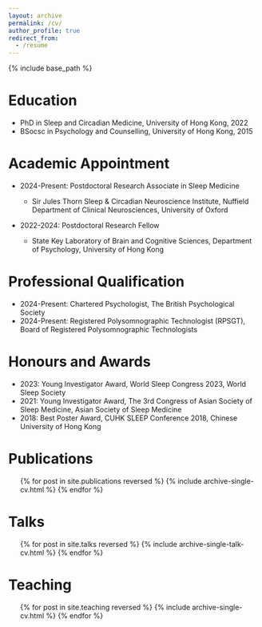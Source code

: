 ```yaml
---
layout: archive
permalink: /cv/
author_profile: true
redirect_from:
  - /resume
---
```


{% include base_path %}

Education
======
* PhD in Sleep and Circadian Medicine, University of Hong Kong, 2022
* BSocsc in Psychology and Counselling, University of Hong Kong, 2015

Academic Appointment
======
* 2024-Present: Postdoctoral Research Associate in Sleep Medicine
  * Sir Jules Thorn Sleep & Circadian Neuroscience Institute, 
Nuffield Department of Clinical Neurosciences, University of Oxford

* 2022-2024: Postdoctoral Research Fellow
  * State Key Laboratory of Brain and Cognitive Sciences,
Department of Psychology, University of Hong Kong

Professional Qualification
======
* 2024-Present: Chartered Psychologist, The British Psychological Society
* 2024-Present: Registered Polysomnographic Technologist (RPSGT), Board of Registered Polysomnographic Technologists

Honours and Awards
======
* 2023: Young Investigator Award, World Sleep Congress 2023, World Sleep Society
* 2021: Young Investigator Award, The 3rd Congress of Asian Society of Sleep Medicine, Asian Society of Sleep Medicine
* 2018: Best Poster Award, CUHK SLEEP Conference 2018, Chinese University of Hong Kong

Publications
======
  <ul>{% for post in site.publications reversed %}
    {% include archive-single-cv.html %}
  {% endfor %}</ul>
  
Talks
======
  <ul>{% for post in site.talks reversed %}
    {% include archive-single-talk-cv.html  %}
  {% endfor %}</ul>
  
Teaching
======
  <ul>{% for post in site.teaching reversed %}
    {% include archive-single-cv.html %}
  {% endfor %}</ul>